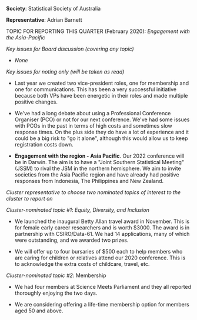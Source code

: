 **Society**: Statistical Society of Australia

**Representative**:	Adrian Barnett

TOPIC FOR REPORTING THIS QUARTER (February 2020): *Engagement with the Asia-Pacific*

*Key issues for Board discussion (covering any topic)*

* _None_

*Key issues for noting only (will be taken as read)*

* Last year we created two vice-president roles, one for membership and one for communications. This has been a very successful initiative because both VPs have been energetic in their roles and made multiple positive changes.

* We've had a long debate about using a Professional Conference Organiser (PCO) or not for our next conference. We've had some issues with PCOs in the past in terms of high costs and sometimes slow response times. On the plus side they do have a lot of experience and it could be a big risk to "go it alone", although this would allow us to keep registration costs down.

* **Engagement with the region - Asia Pacific**. Our 2022 conference will be in Darwin. The aim is to have a "Joint Southern Statistical Meeting" (JSSM) to rival the JSM in the northern hemisphere. We aim to invite societies from the Asia Pacific region and have already had positive responses from Indonesia, The Philippines and New Zealand. 

*Cluster representative to choose two nominated topics of interest to the cluster to report on*

*Cluster-nominated topic #1*: *Equity, Diversity, and Inclusion*

* We launched the inaugural Betty Allan travel award in November. This is for female early career researchers and is worth $3000. The award is in partnership with CSIRO/Data-61. We had 14 applications, many of which were outstanding, and we awarded two prizes.

* We will offer up to four bursaries of $500 each to help members who are caring for children or relatives attend our 2020 conference. This is to acknowledge the extra costs of childcare, travel, etc. 

*Cluster-nominated topic #2*: Membership

*	We had four members at Science Meets Parliament and they all reported thoroughly enjoying the two days.

* We are considering offering a life-time membership option for members aged 50 and above. 



